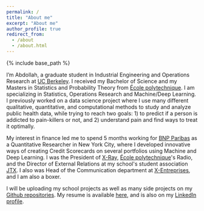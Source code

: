 ```yaml
---
permalink: /
title: "About me"
excerpt: "About me"
author_profile: true
redirect_from: 
  - /about
  - /about.html
---
```


{% include base_path %}

I’m Abdollah, a graduate student in Industrial Engineering and Operations Research at [UC Berkeley](https://ieor.berkeley.edu/). I received my Bachelor of Science and my Masters in Statistics and Probability Theory from [École polytechnique](https://www.polytechnique.edu/en). I am specializing in Statistics, Operations Research and Machine/Deep Learning. I previously worked on a data science project where I use many different qualitative, quantitative, and computational methods to study and analyze public health data, while trying to reach two goals: 1) to predict if a person is addicted to pain-killers or not, and 2) understand pain and find ways to treat it optimally.

My interest in finance led me to spend 5 months working for [BNP Paribas][1] as a Quantitative Researcher in New York City, where I developed innovative ways of creating Credit Scorecards on several portfolios using Machine and Deep Learning. I was the President of [X-Ray][2], [École polytechnique](https://www.polytechnique.edu/en)'s Radio, and the  Director of External Relations at my school's student association [JTX](http://binet-jtx.com/jtx). I also was Head of the Communication department at [X-Entreprises](http://www.xentreprises.com/en/), and I am also a boxer.

I will be uploading my school projects as well as many side projects on my [Github repositories](https://github.com/AbdollahRida). My resume is available [here](https://abdollahrida.github.io/cv/), and is also on my [LinkedIn profile](https://www.linkedin.com/in/abdollah-rida/?locale=en_US).

[1]:https://mabanque.bnpparibas/
[2]:https://x-ray.binets.fr/


